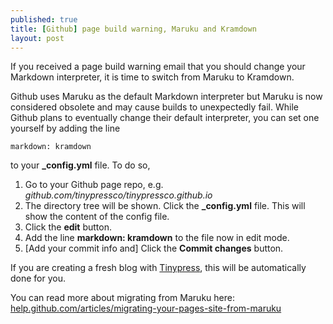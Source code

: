 ```yaml
---
published: true
title: [Github] page build warning, Maruku and Kramdown
layout: post
---
```

If you received a page build warning email that you should change your Markdown interpreter, it is time to switch from Maruku to Kramdown.

Github uses Maruku as the default Markdown interpreter but Maruku is now considered obsolete and may cause builds to unexpectedly fail. While Github plans to eventually change their default interpreter, you can set one yourself by adding the line

    markdown: kramdown

to your **_config.yml** file. To do so,

1. Go to your Github page repo, e.g. *github.com/tinypressco/tinypressco.github.io*
2. The directory tree will be shown. Click the **_config.yml** file. This will show the content of the config file.
3. Click the **edit** button.
4. Add the line **markdown: kramdown** to the file now in edit mode.
5. [Add your commit info and] Click the **Commit changes** button.

If you are creating a fresh blog with [Tinypress](tinypress.co), this will be automatically done for you.

You can read more about migrating from Maruku here: [help.github.com/articles/migrating-your-pages-site-from-maruku](https://help.github.com/articles/migrating-your-pages-site-from-maruku)